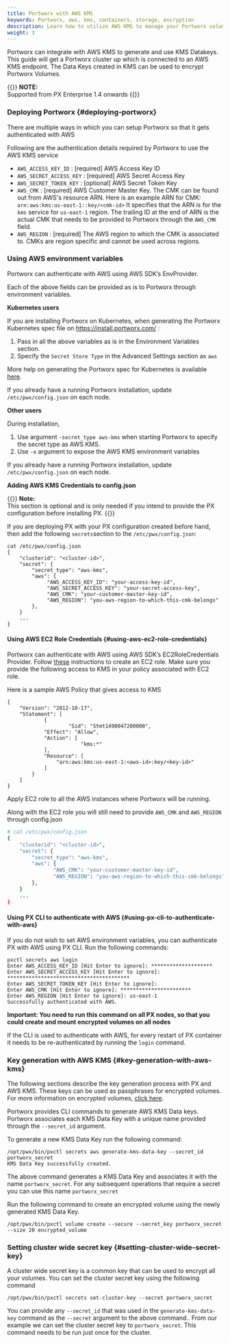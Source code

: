 ```yaml
---
title: Portworx with AWS KMS
keywords: Portworx, aws, kms, containers, storage, encryption
description: Learn how to utilize AWS KMS to manage your Portworx volume encryption.
weight: 3
---
```


Portworx can integrate with AWS KMS to generate and use KMS Datakeys. This guide will get a Portworx cluster up which is connected to an AWS KMS endpoint. The Data Keys created in KMS can be used to encrypt Portworx Volumes.

{{<info>}}
**NOTE:**  
Supported from PX Enterprise 1.4 onwards
{{</info>}}

### Deploying Portworx {#deploying-portworx}

There are multiple ways in which you can setup Portworx so that it gets authenticated with AWS

Following are the authentication details required by Portworx to use the AWS KMS service

- `AWS_ACCESS_KEY_ID` : [required] AWS Access Key ID
- `AWS_SECRET_ACCESS_KEY` : [required] AWS Secret Access Key
- `AWS_SECRET_TOKEN_KEY` : [optional] AWS Secret Token Key
- `AWS_CMK` : [required] AWS Customer Master Key.
   The CMK can be found out from AWS's resource ARN. Here is an example ARN for CMK: ```arn:aws:kms:us-east-1::key/<cmk-id>```
   It specifies that the ARN is for the `kms` service for `us-east-1` region. The trailing ID at the end of ARN is the actual CMK that needs to be provided to Portworx
   through the `AWS_CMK` field.
- `AWS_REGION` : [required] The AWS region to which the CMK is associated to. CMKs are region specific and cannot be used across regions.

### Using AWS environment variables

Portworx can authenticate with AWS using AWS SDK’s EnvProvider.

Each of the above fields can be provided as is to Portworx through environment variables.

**Kubernetes users**

If you are installing Portworx on Kubernetes, when generating the Portworx Kubernetes spec file on https://install.portworx.com/ :

1. Pass in all the above variables as is in the Environment Variables section.
2. Specify the `Secret Store Type` in the Advanced Settings section as `aws`

 More help on generating the Portworx spec for Kubernetes is available [here](/portworx-install-with-kubernetes).


If you already have a running Portworx installation, update `/etc/pwx/config.json` on each node.

**Other users**

During installation,

1. Use argument `-secret_type aws-kms` when starting Portworx to specify the secret type as AWS KMS.
2. Use `-e` argument to expose the AWS KMS environment variables

If you already have a running Portworx installation, update `/etc/pwx/config.json` on each node.

**Adding AWS KMS Credentials to config.json**

{{<info>}}
**Note:**  
This section is optional and is only needed if you intend to provide the PX configuration before installing PX.
{{</info>}}

If you are deploying PX with your PX configuration created before hand, then add the following `secrets`section to the `/etc/pwx/config.json`:

```text
cat /etc/pwx/config.json
{
    "clusterid": "<cluster-id>",
    "secret": {
        "secret_type": "aws-kms",
        "aws": {
             "AWS_ACCESS_KEY_ID": "your-access-key-id",
             "AWS_SECRET_ACCESS_KEY": "your-secret-access-key",
             "AWS_CMK": "your-customer-master-key-id",
             "AWS_REGION": "you-aws-region-to-which-this-cmk-belongs"
        },
    }
    ...
}
```

#### Using AWS EC2 Role Credentials {#using-aws-ec2-role-credentials}

Portworx can authenticate with AWS using AWS SDK’s EC2RoleCredentials Provider. Follow [these](http://docs.aws.amazon.com/AWSEC2/latest/UserGuide/iam-roles-for-amazon-ec2.html) instructions to create an EC2 role. Make sure you provide the following access to KMS in your policy associated with EC2 role.

Here is a sample AWS Policy that gives access to KMS

```text
{
    "Version": "2012-10-17",
    "Statement": [
            {
	                "Sid": "Stmt1490047200000",
            "Effect": "Allow",
            "Action": [
	                    "kms:*"
            ],
            "Resource": [
                "arn:aws:kms:us-east-1:<aws-id>:key/<key-id>"
            ]
        }
    ]
}
```

Apply EC2 role to all the AWS instances where Portworx will be running.

Along with the EC2 role you will still need to provide `AWS_CMK` and `AWS_REGION` through config.json
```bash
# cat /etc/pwx/config.json
{
    "clusterid": "<cluster-id>",
    "secret": {
        "secret_type": "aws-kms",
        "aws": {
               "AWS_CMK": "your-customer-master-key-id",
               "AWS_REGION": "you-aws-region-to-which-this-cmk-belongs"
        },
    }
    ...
}
```

#### Using PX CLI to authenticate with AWS {#using-px-cli-to-authenticate-with-aws}

If you do not wish to set AWS environment variables, you can authenticate PX with AWS using PX CLI. Run the following commands:

```text
pxctl secrets aws login
Enter AWS_ACCESS_KEY_ID [Hit Enter to ignore]: ********************
Enter AWS_SECRET_ACCESS_KEY [Hit Enter to ignore]: ****************************************
Enter AWS_SECRET_TOKEN_KEY [Hit Enter to ignore]:
Enter AWS_CMK [Hit Enter to ignore]: ***********************
Enter AWS_REGION [Hit Enter to ignore]: us-east-1
Successfully authenticated with AWS.
```

**Important: You need to run this command on all PX nodes, so that you could create and mount encrypted volumes on all nodes**

If the CLI is used to authenticate with AWS, for every restart of PX container it needs to be re-authenticated by running the `login` command.

### Key generation with AWS KMS {#key-generation-with-aws-kms}

The following sections describe the key generation process with PX and AWS KMS. These keys can be used as passphrases for encrypted volumes. For more information on encrypted volumes, [click here](/reference/cli/encrypted-volumes).

Portworx provides CLI commands to generate AWS KMS Data keys. Portworx associates each KMS Data Key with a unique name provided through the ```--secret_id``` argument.

To generate a new KMS Data Key run the following command:

```text
/opt/pwx/bin/pxctl secrets aws generate-kms-data-key --secret_id portworx_secret
KMS Data Key successfully created.
```

The above command generates a KMS Data Key and associates it with the name ```portworx_secret```. For any subsequent operations that require a secret you can use this name ```portworx_secret```

Run the following command to create an encrypted volume using the newly generated KMS Data Key.

```text
/opt/pwx/bin/pxctl volume create --secure --secret_key portworx_secret --size 20 encrypted_volume
```

### Setting cluster wide secret key {#setting-cluster-wide-secret-key}

A cluster wide secret key is a common key that can be used to encrypt all your volumes. You can set the cluster secret key using the following command

```text
/opt/pwx/bin/pxctl secrets set-cluster-key --secret portworx_secret
```

You can provide any ```--secret_id``` that was used in the ```generate-kms-data-key``` command as the `--secret` argument to the above command.. From our example we can set the cluster secret key to ```portworx_secret```. This command needs to be run just once for the cluster.
